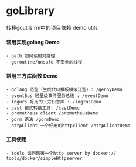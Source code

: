 # goLibrary
转移goutils rm中的项目依赖
demo utils
#### 常用实现golang Demo
    - path 如何读相对路径
    - goroutine/unsafe 不安全的线程
#### 常用三方库函数 Demo
    - golang 范型（生成代码模板模拟泛型）: /gennyDemo
    - eventBus 轻量级事件服务总线 : /eventDemo
    - logurs 好用的三方日志库 : /logrusDemo
    - cast 根式转换工具: /castDemo
    - prometheus client /prometheusDemo
    - gorm 语法 /gormDemo
    - httpClient 一个好用的httpclient /httpClientDemo
#### 工具使用
    - tools 如何部署一个http server by docker:// tools/docker/simpleHttpserver
        